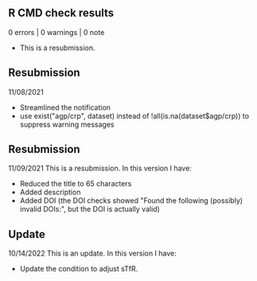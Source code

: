 ## R CMD check results

0 errors | 0 warnings | 0 note

* This is a resubmission.

## Resubmission 
11/08/2021
- Streamlined the notification
- use exist("agp/crp", dataset) instead of !all(is.na(dataset$agp/crp)) to suppress warning messages

## Resubmission
11/09/2021
This is a resubmission. In this version I have:
- Reduced the title to 65 characters
- Added description
- Added DOI (the DOI checks showed "Found the following (possibly) invalid DOIs:", but the DOI is actually valid)

## Update
10/14/2022
This is an update. In this version I have:
- Update the condition to adjust sTfR.


